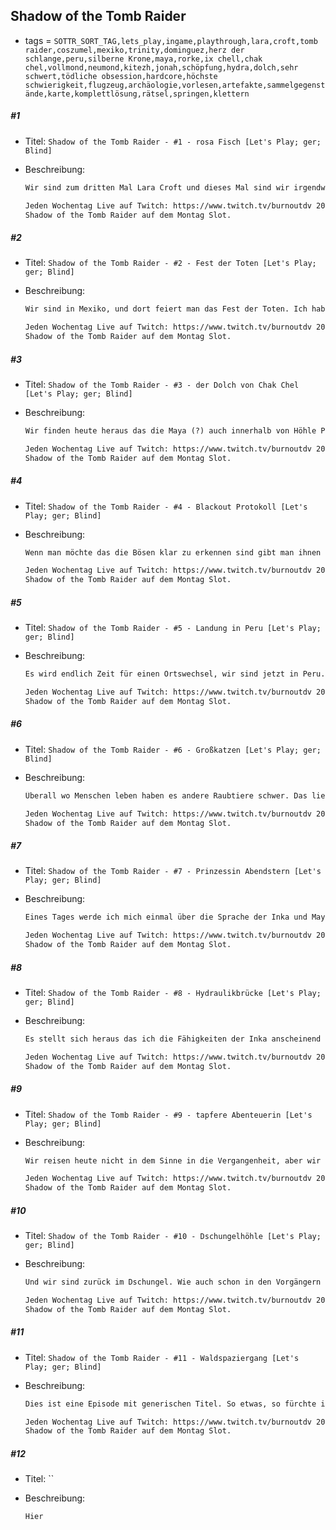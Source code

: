 ## Shadow of the Tomb Raider

* tags = `SOTTR_SORT_TAG,lets_play,ingame,playthrough,lara,croft,tomb raider,coszumel,mexiko,trinity,dominguez,herz der schlange,peru,silberne Krone,maya,rorke,ix chell,chak chel,vollmond,neumond,kitezh,jonah,schöpfung,hydra,dolch,sehr schwert,tödliche obsession,hardcore,höchste schwierigkeit,flugzeug,archäologie,vorlesen,artefakte,sammelgegenstände,karte,komplettlösung,rätsel,springen,klettern`

##### #1

* Titel: `Shadow of the Tomb Raider - #1 - rosa Fisch [Let's Play; ger; Blind]`

* Beschreibung:

  ```markdown
  Wir sind zum dritten Mal Lara Croft und dieses Mal sind wir irgendwo in Südamerika. Sibirien war auf Dauer auch ziemlich kalt. Wie dem aber auch sei, wir sind hier weil wir irgendetwas suchen das auch Trinity sucht. Die Einsätze sind wahrscheinlich höher als beim letzten Mal. Wir beginnen wie typisch für Lara Croft, in Schwierigkeiten. In diesem  Fall wurden wir anscheinend lebendig begraben oder halt auch nicht. So richtig ist auch gar nicht geklärt wie wir in die Lage gekommen sind in die wir gekommen sind. Sei es wie es sei, die einzige verwertbare Information die wir heute mitnehmen können ist sowieso nur "rosa Fisch". Was das bedeuten soll wissen wir noch nicht, aber wenn wir erst einmal nach Peru fahren wissen wir bestimmt mehr. Kann gar nicht anders sein.
  
  Jeden Wochentag Live auf Twitch: https://www.twitch.tv/burnoutdv 20 - 23 Uhr.  
  Shadow of the Tomb Raider auf dem Montag Slot.
  ```

##### #2

* Titel: `Shadow of the Tomb Raider - #2 - Fest der Toten [Let's Play; ger; Blind]`

* Beschreibung:

  ```markdown
  Wir sind in Mexiko, und dort feiert man das Fest der Toten. Ich habe darüber bisher immer nur sehr flüchtig etwas gehört, aber die Quintessenz ist wohl das man den Verstorbenen gedenkt und was sie so getan haben. Prinzipiell kann ich da nicht viel Schlechtes sehen. Von denen vor uns kann man bestimmt eine Menge lernen und es heißt ja immer das man nie richtig stirbt bis man vergessen wird. Das Vergessen ist wohl das was am meisten nervt. Wie dem aber auch sei, das Fest können wir aber auch nicht so richtig beachten weil wir ja in geheimer Mission unterwegs sind. So wie es sich anhört versuchen wir Stück für Stück Trinity auszulöschen. Das kann nicht so einfach sein und da brauchen wir schon Mal ein wenig Finesse. Dafür ist Lara Croft ja auch bekannt. Für Finesse. Und Heimlichkeit. Und das Wahren historischer Werte.
  
  Jeden Wochentag Live auf Twitch: https://www.twitch.tv/burnoutdv 20 - 23 Uhr.  
  Shadow of the Tomb Raider auf dem Montag Slot.
  ```

##### #3

* Titel: `Shadow of the Tomb Raider - #3 - der Dolch von Chak Chel [Let's Play; ger; Blind]`

* Beschreibung:

  ```markdown
  Wir finden heute heraus das die Maya (?) auch innerhalb von Höhle Pyramiden gebaut haben. Das ist auch wesentlich praktischer, da kann sie nicht gleich jeder Hobbyarchäologe finden. Ärgerlicherweise heißt das aber auch das Lara Croft diesen Ort als Erstes entdecken wird und die ist nicht grade dafür bekannt besonderes Feingefühl bei der Behandlung von alten Artefakten walten zu lassen. Nebenher bin ich immer noch ziemlich beeindruckt das uralte Fallen quasi wie am ersten Tag funktionieren. Woanders gibt der Boden aus Altersschwäche nach und hier funktioniert nach wie vor jede einzelne Speerfalle. Ärgerlicherweise spielen wir übrigens immer noch auf dem höchsten Schwierigkeitsgrad. Damit höre ich dann heute auf. Im Nachhinein hätte ich mich aber eventuell doch noch ein Stück durchbeissen können. Irgendwie.
  
  Jeden Wochentag Live auf Twitch: https://www.twitch.tv/burnoutdv 20 - 23 Uhr.  
  Shadow of the Tomb Raider auf dem Montag Slot.
  ```

##### #4

* Titel: `Shadow of the Tomb Raider - #4 - Blackout Protokoll [Let's Play; ger; Blind]`

* Beschreibung:

  ```markdown
  Wenn man möchte das die Bösen klar zu erkennen sind gibt man ihnen markige Verhaltnsweisen. Wie zum Beispiel die alle Zivilisten zu erschießen. Warum und ob das überhaupt sinnvoll ist ist dabei völlig egal, es sind ja schließlich die Bösen. In diesem Fall geht es wohl damit mit der Macht irgendwelcher uralten Artefakte die gesamte Welt zu verändern. Und das anscheinend sogar ziemlich bald. Mir ist daher absolut nicht klar warum man sich überhaupt noch die Mühe macht irgendwelche Leute zu erschießen. Wenn man die ganze Welt verändern kann, wer interessiert sich da noch darüber das irgendwelche Geheimnisse oder Informationen raus kommen. Stattdessen senkt man die Moral der eigenen Leute die eventuell anfangen könnten die Mission in Frage zu stellen. Trinity besteht zwar aus Fanatikern aber auch die Müssen die größere Ökonomie bedenken. Das Schlimmste ist, auch wenn comichaft böse und hier bestimmt auch als Werkzeug genutzt, ich halte dieses Verhalten für durchaus realistisch. 
  
  Jeden Wochentag Live auf Twitch: https://www.twitch.tv/burnoutdv 20 - 23 Uhr.  
  Shadow of the Tomb Raider auf dem Montag Slot.
  ```

##### #5

* Titel: `Shadow of the Tomb Raider - #5 - Landung in Peru [Let's Play; ger; Blind]`

* Beschreibung:

  ```markdown
  Es wird endlich Zeit für einen Ortswechsel, wir sind jetzt in Peru. Natürlich kommen wir da per Flugzeug hin. Es wäre ja auch ein wenig lächerlich wenn wir den ganzen Weg laufen würden, eventuell hätten wir den Tsunami vor ein paar Tagen reiten können aber dann hätten wir auf Jonah verzichten müssen. Wie dem aber auch sei, wir sind jetzt im Dschungel, das war nicht ganz geplant aber eine Lara Croft würde ja nicht aufgegeben nur weil sie plötzlich an einem lebensfeindlichen Ort ist. Wir kämpfen uns einfach durch und finden unseren Piloten und danach unseren alten Kumpel Jonah. Kann ja alles nicht so schwer sein, das wird wahrscheinlich auch einen Tag dauern, aber morgen halten wir dann Trinity auf und retten die Welt. Schon morgen, kann ja auch nicht so schwer sein.
  
  Jeden Wochentag Live auf Twitch: https://www.twitch.tv/burnoutdv 20 - 23 Uhr.  
  Shadow of the Tomb Raider auf dem Montag Slot.
  ```

##### #6

* Titel: `Shadow of the Tomb Raider - #6 - Großkatzen [Let's Play; ger; Blind]`

* Beschreibung:

  ```markdown
  Überall wo Menschen leben haben es andere Raubtiere schwer. Das liegt nicht daran das Menschen besonders stark, schnell oder sogar fähig wären. Aber sie haben eine überraschend hohe Reproduktionsrate und die Fähigkeit sich über Sachverhalte aus zu tauschen. Informationen werden weitergegeben, da wo einige scheitern kommen Neue und probieren es erneut. Warum erzähle ich das? Weil große Jäger wie zum Beispiel die Großkatzen des Dschungels nur beschränkte Chancen gegen Menschen haben. Das einzelne Exemplar ist leichte Beute, aber wenn dann immer neue Menschen kommen und den Lebensraum einschränken kann es schnell gefährlich werden. Alternativ läuft man auch Lara Croft über den Weg. Dann reicht schon ein Mensch und 50 Kilo Muskelmasse ändern einfach überhaupt nichts am eigenen Schicksal.
  
  Jeden Wochentag Live auf Twitch: https://www.twitch.tv/burnoutdv 20 - 23 Uhr.  
  Shadow of the Tomb Raider auf dem Montag Slot.
  ```

##### #7

* Titel: `Shadow of the Tomb Raider - #7 - Prinzessin Abendstern [Let's Play; ger; Blind]`

* Beschreibung:

  ```markdown
  Eines Tages werde ich mich einmal über die Sprache der Inka und Maya informieren. Immerhin weiß ich jetzt aber sicher das die Maya in Mexiko gelebt haben während die Inka die Peru-Fraktion sind. Das sollte zumindest das schon einmal für uns klären. Das mit der Sprache ist wichtig weil sich Konzepte nicht so einfach aufschreiben lassen. Schrift transportiert nicht immer Bedeutung, und Verständnis ergibt sich nicht aus dem Lesen. Eine antike Sprache wie die der Maya oder Inka zu lesen ist nicht vergleichbar mit moderner Schrift in sagen wir einmal Kyrilisch. Man liest nicht einfach den Text, weiß dann die Worte und schon ist die perfekte Bedeutung bekannt. Insbesondere bei einer Sprache von der ich annehmen muss das nur die höchste Kaste sie überhaupt gesprochen hat.
  
  Jeden Wochentag Live auf Twitch: https://www.twitch.tv/burnoutdv 20 - 23 Uhr.  
  Shadow of the Tomb Raider auf dem Montag Slot.
  ```

##### #8

* Titel: `Shadow of the Tomb Raider - #8 - Hydraulikbrücke [Let's Play; ger; Blind]`

* Beschreibung:

  ```markdown
  Es stellt sich heraus das ich die Fähigkeiten der Inka anscheinend großartig unterschätzt habe. Nicht nur waren sie in der Lage komplexe Gerätschaften zu erstellen sondern, und das ist eigentlich noch viel bedeutsamer, dieser für hunderte Jahre konservieren. Das große Problem an technischen Errungenschaften ist ja immer das das die Dinge in der Regel nicht so lange halten. Wenn man dann auch noch irgendwo in einem Dschungel wohnt dann ist das eher unpraktisch. Und doch, heute gibt es ein wahres Meisterwerk der Brückentechnik das es uns ermöglicht einen Fluß zu überqueren. Warum genau das Bauwerk da steht ist mir übrigens nicht klar, weil eigentlich hätte es eine normale Brücke auch getan, meiner Meinung nach.
  
  Jeden Wochentag Live auf Twitch: https://www.twitch.tv/burnoutdv 20 - 23 Uhr.  
  Shadow of the Tomb Raider auf dem Montag Slot.
  ```

##### #9

* Titel: `Shadow of the Tomb Raider - #9 - tapfere Abenteuerin [Let's Play; ger; Blind]`

* Beschreibung:

  ```markdown
  Wir reisen heute nicht in dem Sinne in die Vergangenheit, aber wir erinnern uns an etwas aus der Kindheit Laras. Wir sehen das große Kinderhaus ihrer Jugend, ich muss sagen, die Crofts sind wirklich ziemlich sehr reich. Also wirklich reich reich, manche Leute verfügen ja über ein größeres Haus, eventuell sogar einer Putzfrau die zweimal wöchentlich kommt. Schaut man sich das Anwesen von Lord Croft an sehe ich aber mehr als nur einen einfachen Millionär. Offensichtlich habe ich keine Ahnung solchen Dingen aber ich würde mal so über den Daumen peilen das ein Anwesen der Größe selbst auf dem Land Einiges allein an Unterhalt kostet. Witzigerweise interessiert das Lara Croft der Gegenwart aber weniger, wir wissen das das Anwesen noch existiert und sie Zugang hat, also finanziert jemand zumindest den grundlegenden Unterhalt. Auf der anderen Seite hatte Lara in der ersten Installation Geldsorgen. Warum? Weil das Einkommen der Länderein exakt für den Erhalt des Anwesens und ein kleines Stipendium reicht? Das erscheint mir unlogisch.
  
  Jeden Wochentag Live auf Twitch: https://www.twitch.tv/burnoutdv 20 - 23 Uhr.  
  Shadow of the Tomb Raider auf dem Montag Slot.
  ```

##### #10

* Titel: `Shadow of the Tomb Raider - #10 - Dschungelhöhle [Let's Play; ger; Blind]`

* Beschreibung:

  ```markdown
  Und wir sind zurück im Dschungel. Wie auch schon in den Vorgängern gibt es auch in Peru eine Reihe von Höhlen die bisher anscheinend noch kein Mensch betreten hat. In Yamatai und Sibirien war das gar nicht einmal so unwahrscheinlich, aber ich meine einmal gelesen zu haben das selbst die unzugänglichsten Dschungel schon gelegentlich betreten werden und das Menschen wirklich gut darin sind wirklich jeden Ort der Welt zu erkunden. Auch wenn eventuell Rückschläge zu verzeichnen sind. Der Hunger nach Reichtum und Möglichkeit sich zu etablieren scheint wahrlich unersättlich zu sein. Wenn man sich das in einem größeren Maßstab zu Ende denkt stellt sich hier natürlich die Frage wie das ausgehen soll. Wie dem aber auch sei, wir erkunden eines der erwähnten Grabstätten mit perfekt funktionierenden Fallen und erfreuen uns unserer Schätze. Das ist doch mal etwas oder?
  
  Jeden Wochentag Live auf Twitch: https://www.twitch.tv/burnoutdv 20 - 23 Uhr.  
  Shadow of the Tomb Raider auf dem Montag Slot.
  ```

##### #11

* Titel: `Shadow of the Tomb Raider - #11 - Waldspaziergang [Let's Play; ger; Blind]`

* Beschreibung:

  ```markdown
  Dies ist eine Episode mit generischen Titel. So etwas, so fürchte ich, wird noch öfter vorkommen. Spiele wie Tomb Raider laden zum Backtracken ein, und das tue ich dann natürlich auch in ziemlich großem Umfang, einfach um sicher zu gehen das wir die Welt auch richtig in uns aufzusaugen. Der Nebeneffekt ist aber auch das es ganze Videos gibt in denen nicht wirklich irgendetwas passiert. Das tut mir ein wenig Leid, aber auch nur ein wenig. "Wir" spielen dieses Spiel um es gemeinsam zu erleben, und zu diesem Erlebnis gehört es halt auch ein paar Geheimnisse und Schätze zu heben. Und irgendwelche Herausforderungen im Wald zu erledigen, einfach nur weil ich kann. Leider zieht sich das Ganze mittweilen, einfach weil ich nicht immer sofort sehe wo ich hin muss oder was ich tun soll. An der Stelle biete ich einfach um ein wenig Geduld.
  
  Jeden Wochentag Live auf Twitch: https://www.twitch.tv/burnoutdv 20 - 23 Uhr.  
  Shadow of the Tomb Raider auf dem Montag Slot.
  ```

##### #12

* Titel: ``

* Beschreibung:

  ```markdown
  Hier
  ```